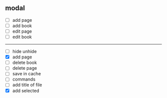 ## modal

- [ ] add page
- [ ] add book
- [ ] edit page
- [ ] edit book

---

- [ ] hide unhide
- [x] add page
- [ ] delete book
- [ ] delete page
- [ ] save in cache
- [ ] commands
- [ ] add title of file
- [x] add selected
